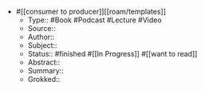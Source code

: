 - #[[consumer to producer]][[roam/templates]]
    - Type:: #Book #Podcast #Lecture #Video
    - Source:: 
    - Author:: 
    - Subject::
    - Status:: #finished #[[In Progress]] #[[want to read]]
    - Abstract::
    - Summary::
    - Grokked::
